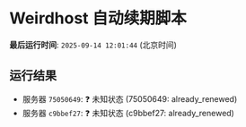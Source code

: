 # Weirdhost 自动续期脚本

**最后运行时间**: `2025-09-14 12:01:44` (北京时间)

## 运行结果

- 服务器 `75050649`: ❓ 未知状态 (75050649: already_renewed)
- 服务器 `c9bbef27`: ❓ 未知状态 (c9bbef27: already_renewed)
